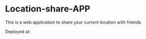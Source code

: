 # Location-share-APP
This is a web application to share your current location with friends
 
Deployed at:
  
